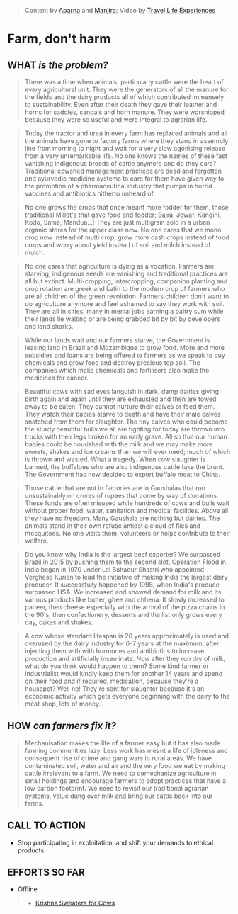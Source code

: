 <!--
Title: Farm, don't harm
-->

> Content by <a href="https://www.facebook.com/aparna.rajagopal.77">Aparna</a> and <a href="https://www.facebook.com/manjira.bagchi">Manjira</a>; Video by <a href="http://www.travellifex.com/">Travel Life Experiences</a>

<div class="youtube-player" data-id="-HVTq304r48"></div>

Farm, don't harm
======

WHAT _is the problem?_
-----
> There was a time when animals, particularly cattle were the heart of every agricultural unit. They were the generators of all the manure for the fields and the dairy products all of which contributed immensely to sustainability. Even after their death they gave their leather and horns for saddles, sandals and horn manure. They were worshipped because they were so useful and were integral to agrarian life.

> Today the tractor and urea in every farm has replaced animals and all the animals have gone to factory farms where they stand in assembly line from morning to night and wait for a very slow agonising release from a very unremarkable life.
No one knows the names of these fast vanishing indigenous breeds of cattle anymore and do they care? Traditional cowshed management practices are dead and forgotten and ayurvedic medicine systems to care for them have given way to the promotion of a pharmaceutical industry that pumps in horrid vaccines and antibiotics hitherto unheard of.

> No one grows the crops that once meant more fodder for them, those traditional Millet's that gave food and fodder; Bajra, Jowar, Kangini, Kodo, Sama, Mandua...! They are just multigrain sold in a urban organic stores for the upper class now. No one cares that we mono crop now instead of multi crop, grow more cash crops instead of food crops and worry about yield instead of soil and milch instead of mulch.

> No one cares that agriculture is dying as a vocation. Farmers are starving, indigenous seeds are vanishing and traditional practices are all but extinct. Multi-cropping, intercropping, companion planting and crop rotation are greek and Latin to the modern crop of farmers who are all children of the green revolution. Farmers children don't want to do agriculture anymore and feel ashamed to say they work with soil. They are all in cities, many in menial jobs earning a paltry sum while their lands lie waiting or are being grabbed bit by bit by developers and land sharks.

> While our lands wait and our farmers starve, the Government is leasing land in Brazil and Mozambique to grow food. More and more subsidies and loans are being offered to farmers as we speak to buy chemicals and grow food and destroy precious top soil. The companies which make chemicals and fertilisers also make the medicines for cancer.

> Beautiful cows with sad eyes languish in dark, damp dairies giving birth again and again until they are exhausted and then are towed away to be eaten. They cannot nurture their calves or feed them. They watch their babies starve to death and have their male calves snatched from them for slaughter. The tiny calves who could become the sturdy beautiful bulls we all are fighting for today are thrown into trucks with their legs broken for an early grave. All so that our human babies could be nourished with the milk and we may make more sweets, shakes and ice creams than we will ever need; much of which is thrown and wasted. What a tragedy. When cow slaughter is banned, the buffaloes who are also indigenous cattle take the brunt. The Government has now decided to export buffalo meat to China. 

> Those cattle that are not in factories are in Gaushalas that run unsustainably on crores of rupees that come by way of donations. These funds are often misused while hundreds of cows and bulls wait without proper food, water, sanitation and medical facilities. Above all they have no freedom. Many Gaushala are nothing but dairies. The animals stand in their own refuse amidst a cloud of flies and mosquitoes.  No one visits them, volunteers or helps contribute to their welfare.

> Do you know why India is the largest beef exporter? We surpassed Brazil in 2015 by pushing them to the second slot. Operation Flood in India began in 1970 under Lal Bahadur Shastri who appointed Verghese Kurien to lead the initiative of making India the largest dairy producer. It successfully happened by 1998, when India's produce surpassed USA. We increased and showed demand for milk and its various products like butter, ghee and chhena. It slowly increased to paneer, then cheese especially with the arrival of the pizza chains in the 90's, then confectionery, desserts and the list only grows every day, cakes and shakes. 

> A cow whose standard lifespan is 20 years approximately is used and overused by the dairy industry for 6-7 years at the maximum, after injecting them with with hormones and antibiotics to increase production and artificially inseminate. Now after they run dry of milk, what do you think would happen to them? Some kind farmer or industrialist would kindly keep them for another 14 years and spend on their food and if required, medication, because they're a housepet? Well no! They're sent for slaughter because it's an economic activity which gets everyone beginning with the dairy to the meat shop, lots of money. 

HOW _can farmers fix it?_
-------
> Mechanisation makes the life of a farmer easy but it has also made farming communities lazy. Less work has meant a life of idleness and consequent rise of crime and gang wars in rural areas. We have contaminated soil, water and air and the very food we eat by making cattle irrelevant to a farm. We need to demechanize agriculture in small holdings and encourage farmers to adopt practices that have a low carbon footprint.  We need to revisit our traditional agrarian systems, value dung over milk and bring our cattle back into our farms.


CALL TO ACTION 
-------

* Stop participating in exploitation, and shift your demands to ethical products.

EFFORTS SO FAR
-------

* Offline
> * [Krishna Sweaters for Cows]( /?p=culturejam01 )
